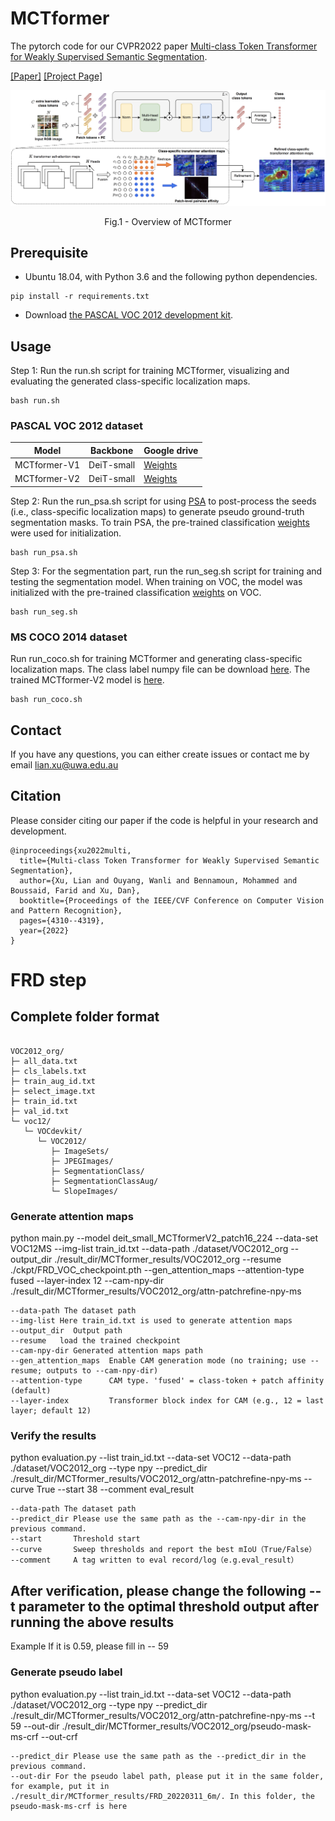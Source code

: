 # MCTformer
The pytorch code for our CVPR2022 paper [Multi-class Token Transformer for Weakly Supervised Semantic Segmentation](https://arxiv.org/abs/2203.02891).

[[Paper]](https://arxiv.org/abs/2203.02891) [[Project Page]](https://xulianuwa.github.io/MCTformer-project-page/)

<p align="center">
  <img src="MCTformer-V1.png" width="720" title="Overview of MCTformer-V1" >
</p>
<p align = "center">
Fig.1 - Overview of MCTformer
</p>



## Prerequisite
- Ubuntu 18.04, with Python 3.6 and the following python dependencies.
```
pip install -r requirements.txt
```
- Download [the PASCAL VOC 2012 development kit](http://host.robots.ox.ac.uk/pascal/VOC/voc2012).

## Usage
Step 1: Run the run.sh script for training MCTformer, visualizing and evaluating the generated class-specific localization maps. 
```
bash run.sh
```
### PASCAL VOC 2012 dataset

| Model        | Backbone   | Google drive |
|--------------|------------|--------------|
| MCTformer-V1 | DeiT-small | [Weights](https://drive.google.com/file/d/1jLnSbR2DDtjli5EwRYSDi3Xa6xxFIAi0/view?usp=sharing)  |
| MCTformer-V2 | DeiT-small | [Weights](https://drive.google.com/file/d/1w5LDoS_CHtDRXgFSqFtPvIiCajk4ZtMB/view?usp=sharing)  |

Step 2: Run the run_psa.sh script for using [PSA](https://github.com/jiwoon-ahn/psa) to post-process the seeds (i.e., class-specific localization maps) to generate pseudo ground-truth segmentation masks. To train PSA, the pre-trained classification [weights](https://drive.google.com/file/d/1xESB7017zlZHqxEWuh1Rb89UhjTGIKOA/view?usp=sharing) were used for initialization.
```
bash run_psa.sh
```


Step 3: For the segmentation part, run the run_seg.sh script for training and testing the segmentation model. When training on VOC, the model was initialized with the pre-trained classification [weights](https://drive.google.com/file/d/1xESB7017zlZHqxEWuh1Rb89UhjTGIKOA/view?usp=sharing) on VOC.
```
bash run_seg.sh
```

### MS COCO 2014 dataset
Run run_coco.sh for training MCTformer and generating class-specific localization maps. The class label numpy file can be download [here](https://drive.google.com/file/d/1_X0vzP4q8xth3tVSR_-uOePBQq9vQLUS/view?usp=sharing). The trained MCTformer-V2 model is [here](https://drive.google.com/file/d/1PnpQWdDvyezzN89LdTHRHE0IZqVG2USh/view?usp=sharing).
```
bash run_coco.sh
```
## Contact
If you have any questions, you can either create issues or contact me by email
[lian.xu@uwa.edu.au](lian.xu@uwa.edu.au)

## Citation
Please consider citing our paper if the code is helpful in your research and development.
```
@inproceedings{xu2022multi,
  title={Multi-class Token Transformer for Weakly Supervised Semantic Segmentation},
  author={Xu, Lian and Ouyang, Wanli and Bennamoun, Mohammed and Boussaid, Farid and Xu, Dan},
  booktitle={Proceedings of the IEEE/CVF Conference on Computer Vision and Pattern Recognition},
  pages={4310--4319},
  year={2022}
}
```



# FRD step

## Complete folder format

```text

VOC2012_org/
├─ all_data.txt
├─ cls_labels.txt
├─ train_aug_id.txt
├─ select_image.txt
├─ train_id.txt
├─ val_id.txt
└─ voc12/
   └─ VOCdevkit/
      └─ VOC2012/
         ├─ ImageSets/
         ├─ JPEGImages/
         ├─ SegmentationClass/
         ├─ SegmentationClassAug/
         └─ SlopeImages/
```

### Generate attention maps
python main.py --model deit_small_MCTformerV2_patch16_224 --data-set VOC12MS --img-list train_id.txt --data-path ./dataset/VOC2012_org --output_dir ./result_dir/MCTformer_results/VOC2012_org --resume ./ckpt/FRD_VOC_checkpoint.pth --gen_attention_maps --attention-type fused --layer-index 12 --cam-npy-dir ./result_dir/MCTformer_results/VOC2012_org/attn-patchrefine-npy-ms

```text
--data-path The dataset path
--img-list Here train_id.txt is used to generate attention maps 
--output_dir  Output path
--resume   load the trained checkpoint
--cam-npy-dir Generated attention maps path
--gen_attention_maps  Enable CAM generation mode (no training; use --resume; outputs to --cam-npy-dir)
--attention-type      CAM type. 'fused' = class-token + patch affinity (default)
--layer-index         Transformer block index for CAM (e.g., 12 = last layer; default 12)
```

### Verify the results
python evaluation.py --list train_id.txt --data-set VOC12 --data-path ./dataset/VOC2012_org --type npy --predict_dir ./result_dir/MCTformer_results/VOC2012_org/attn-patchrefine-npy-ms --curve True --start 38 --comment eval_result

```text
--data-path The dataset path
--predict_dir Please use the same path as the --cam-npy-dir in the previous command.
--start       Threshold start
--curve       Sweep thresholds and report the best mIoU（True/False）
--comment     A tag written to eval record/log（e.g.eval_result）
```

## After verification, please change the following --t parameter to the optimal threshold output after running the above results
Example If it is 0.59, please fill in -- 59

### Generate pseudo label 
python evaluation.py --list train_id.txt --data-set VOC12 --data-path ./dataset/VOC2012_org --type npy --predict_dir ./result_dir/MCTformer_results/VOC2012_org/attn-patchrefine-npy-ms --t 59 --out-dir ./result_dir/MCTformer_results/VOC2012_org/pseudo-mask-ms-crf --out-crf 

```text
--predict_dir Please use the same path as the --predict_dir in the previous command.
--out-dir For the pseudo label path, please put it in the same folder, for example, put it in ./result_dir/MCTformer_results/FRD_20220311_6m/. In this folder, the pseudo-mask-ms-crf is here
```